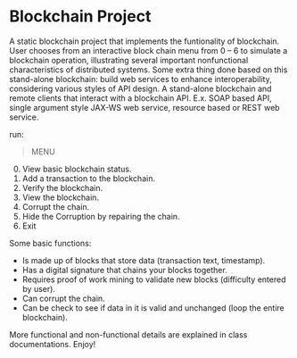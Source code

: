 # Blockchain Project
A static blockchain project that implements the funtionality of blockchain. User chooses from an interactive block chain menu from 0 – 6 to simulate a blockchain operation, illustrating several important nonfunctional characteristics of distributed systems. Some extra thing done based on this stand-alone blockchain: build web services to enhance interoperability, considering various styles of API design. A stand-alone blockchain and remote clients that interact with a blockchain API. E.x. SOAP based API, single argument style JAX-WS web service, resource based or REST web service.

run:
> MENU
  0. View basic blockchain status.
  1. Add a transaction to the blockchain.
  2. Verify the blockchain.
  3. View the blockchain.
  4. Corrupt the chain.
  5. Hide the Corruption by repairing the chain.
  6. Exit

Some basic functions:
- Is made up of blocks that store data (transaction text, timestamp). 
- Has a digital signature that chains your blocks together.
- Requires proof of work mining to validate new blocks (difficulty entered by user).
- Can corrupt the chain.
- Can be check to see if data in it is valid and unchanged (loop the entire blockchain).

More functional and non-functional details are explained in class documentations. Enjoy!
